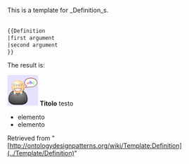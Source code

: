 This is a template for _Definition_s.




```

{{Definition
|first argument
|second argument
}}

```

The result is:




[![](../images/thumb/6/6f/Definition.gif/70px-Definition.gif)](../Image/Definition.gif "Definition.gif")
__Titolo__
testo 
* elemento
* elemento



  






Retrieved from "[http://ontologydesignpatterns.org/wiki/Template:Definition](../Template/Definition)"